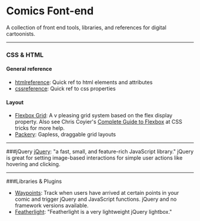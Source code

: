 # Comics Font-end
A collection of front end tools, libraries, and references for digital cartoonists.

---
### CSS & HTML
#### General reference
+ [htmlreference](http://htmlreference.io/): Quick ref to html elements and attributes
+ [cssreference](http://cssreference.io/): Quick ref to css properties

#### Layout
+ [Flexbox Grid](http://flexboxgrid.com/): A v pleasing grid system based on the flex display property. Also see Chris Coyier's [Complete Guide to Flexbox](https://css-tricks.com/snippets/css/a-guide-to-flexbox/) at CSS tricks for more help.
+ [Packery](http://packery.metafizzy.com): Gapless, draggable grid layouts

---
###jQuery
[jQuery](https://jquery.com/): "a fast, small, and feature-rich JavaScript library." jQuery is great for setting image-based interactions for simple user actions like hovering and clicking.

---
###Libraries & Plugins
+ [Waypoints](http://imakewebthings.com/waypoints/): Track when users have arrived at certain points in your comic and trigger jQuery and JavaScript functions. jQuery and no framework versions available.
+ [Featherlight](https://noelboss.github.io/featherlight/): "Featherlight is a very lightweight jQuery lightbox."